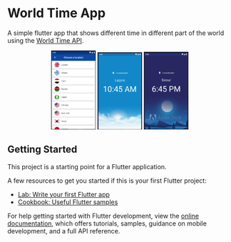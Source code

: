 # World Time App

A simple flutter app that shows different time in different part of the world using the [World Time API](https://worldtimeapi.org/).

<center>
<p float="left">
  <img src="/assets/img/choose.png" width="100" />
  <img src="/assets/img/day.png" width="100" /> 
  <img src="/assets/img/night.png" width="100" />
</p>
</center>

## Getting Started

This project is a starting point for a Flutter application.

A few resources to get you started if this is your first Flutter project:

- [Lab: Write your first Flutter app](https://docs.flutter.dev/get-started/codelab)
- [Cookbook: Useful Flutter samples](https://docs.flutter.dev/cookbook)

For help getting started with Flutter development, view the
[online documentation](https://docs.flutter.dev/), which offers tutorials,
samples, guidance on mobile development, and a full API reference.
